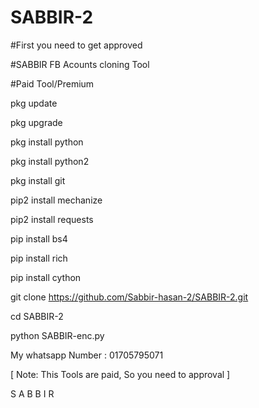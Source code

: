 # SABBIR-2

#First you need to get approved

#SABBIR FB Acounts cloning Tool

#Paid Tool/Premium 

pkg update

pkg upgrade

pkg install python

pkg install python2

pkg install git

pip2 install mechanize

pip2 install requests

pip install bs4

pip install rich

pip install cython

git clone https://github.com/Sabbir-hasan-2/SABBIR-2.git

cd SABBIR-2

python SABBIR-enc.py

My whatsapp Number : 01705795071

[ Note: This Tools are paid, So you need to approval ]

S A B B I R 
